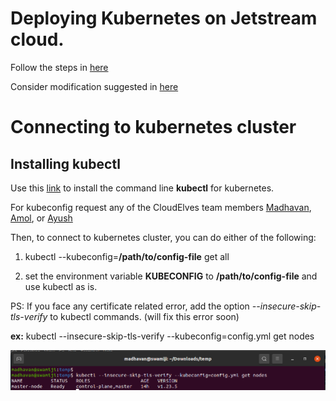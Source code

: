 # Deploying Kubernetes on Jetstream cloud.

Follow the steps in [here](https://adamtheautomator.com/install-kubernetes-ubuntu/)

Consider modification suggested in [here](https://devops.stackexchange.com/questions/15162/it-seems-like-the-kubelet-isnt-running-or-healthy)

# Connecting to kubernetes cluster

## Installing kubectl 

Use this [link](https://kubernetes.io/docs/tasks/tools/) to install the command line **kubectl** for kubernetes.

For kubeconfig request any of the CloudElves team members [Madhavan](mailto:madhkr@iu.edu), [Amol](mailto:Asangar@iu.edu), or [Ayush](mailto:asanghavi@iu.edu)

Then, to connect to kubernetes cluster, you can do either of the following:
1) kubectl --kubeconfig=**/path/to/config-file** get all

2) set the environment variable **KUBECONFIG** to **/path/to/config-file** and use kubectl as is.


PS: If you face any certificate related error, add the option *--insecure-skip-tls-verify* to kubectl commands. (will fix this error soon)

**ex:** kubectl --insecure-skip-tls-verify --kubeconfig=config.yml get nodes

![](images/kubernetes-working.png)
